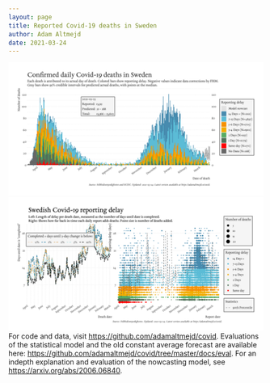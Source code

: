```yaml
---
layout: page
title: Reported Covid-19 deaths in Sweden
author: Adam Altmejd
date: 2021-03-24
---
```


![Graph of Swedish Covid-19 deaths with reporting delay.](deaths_lag_sweden_2021-03-24.png "Swedish Covid-19 deaths.")
![Graph of Swedish Covid-19 reporting delay in daily deaths.](lag_trend_sweden_2021-03-24.png "Trend in Swedish Covid-19 mortality reporting delay.")
For code and data, visit <https://github.com/adamaltmejd/covid>.
Evaluations of the statistical model and the old constant average forecast are available here: <https://github.com/adamaltmejd/covid/tree/master/docs/eval>.
For an indepth explanation and evaluation of the nowcasting model, see <https://arxiv.org/abs/2006.06840>.

